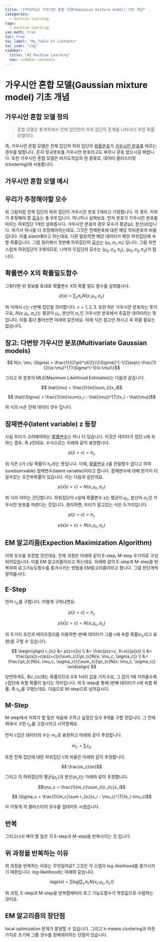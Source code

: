 ```yaml
---
title: "[머신러닝] 가우시안 혼합 모델(Gaussian mixture model) 기초 개념" 
categories:
  - machine-learning
tags:
  - machine-learning
use_math: true
toc: true
toc_label: "My Table of Contents"
toc_icon: "cog"
sidebar:
  title: "AI Machine Learning"
  nav: sidebar-contents
---
```


# 가우시안 혼합 모델(Gaussian mixture model) 기초 개념

## 가우시안 혼합 모델 정의

> 혼합 모델은 통계학에서 전체 집단안의 하위 집단의 존재를 나타내기 위한 확률 모델이다. 

즉, 가우시안 혼합 모델은 전체 집단의 하위 집단의 [확률분포](https://losskatsu.github.io/statistics/prob-distribution/)가 [가우시안 분포](https://losskatsu.github.io/statistics/normaldist/)를 따르는 경우를 말합니다. 
흔히 정규분포를 가우시안 분포라고도 부르니 혼동 없으시길 바랍니다. 
또한 가우시안 혼합 모델은 비지도학습의 한 종류로, 데이터 클러스터링(clustering)에 사용합니다. 

## 가우시안 혼합 모델 예시

## 우리가 추정해야할 모수

위 그림처럼 전체 집단의 하위 집단이 가우시안 분포 3개라고 가정합니다. 
이 경우, 저희가 추정해야 할 [모수](https://losskatsu.github.io/statistics/population-sample/)는 총 9개 입니다. 하나하나 살펴보죠. 
먼저 분포가 가우시안 분포를 따르는 하위집단 1개만 살펴봅시다. 
가우시안 분포의 경우 모수가 평균($\mu)$, 분산($\sigma$)입니다. 
여기서 하나를 더 추정해야하는데요, 그것은 전체분포에 대한 해당 하위분포의 비율입니다. 
이를 size($\pi$$라고 하는데요, 다른 말로하면 해당 데이터가 해당 하위집단에 속할 확률입니다. 
그럼 정리해서 첫번째 하위집단의 [모수](https://losskatsu.github.io/statistics/population-sample/)는 $(\mu_1, \sigma_1, \pi_1)$ 입니다. 
그럼 자연스럽게 하위집단이 3개이므로, 나머지 두집단의 모수는 $(\mu_2, \sigma_2, \pi_2)$, $(\mu_3, \sigma_3, \pi_3)$가 됩니다. 


## 확률변수 X의 확률밀도함수

그렇다면 위 정보를 토대로 확률변수 X의 확률 밀도 함수를 살펴봅시다. 

$$ p(x) = \sum_{c}\pi_c N(x; \mu_c, \sigma_c)$$

위 식에서 $c$는 $c$번째 집단을 의미합니다. $c=1,2,3$. 
또한 N은 가우시안 분포라는 뜻이구요, $N(x; \mu_c, \sigma_c)$는 평균이 $\mu_c$, 분산이 $\sigma_c$인 가우시안 분포에서 추출한 데이터라는 뜻입니다. 이를 좀더 풀어쓰면 아래와 같은데요. 아래 식은 참고만 하시고 꼭 외울 필요는 없습니다. 


## 참고: 다변량 가우시안 분포(Multivariate Gaussian models)

$$ N(x; \mu, \Sigma) = \frac{1}{(2\pi)^{d/2}}\|\Sigma\|^{-1/2}exp\{-\frac{1}{2}(x-\mu)^{T}\Sigma^{-1}(x-\mu)\}$$

그리고 위 분포의 MLE(Maximum Likelihood Estimates)는 다음과 같습니다. 

$$ \hat{\mu} = \frac{1}{m}\sum_{i}x_i$$

$$ \hat{\Sigma} = \frac{1}{m}\sum(x_i - \hat{\mu})^{T}(x_i - \hat{\mu})$$

위 식의 m은 전체 데이터 갯수 입니다. 

## 잠재변수(latent variable) z 등장

사실 우리가 고려해야하는 [확률변수](https://losskatsu.github.io/statistics/random-variable/)는 하나 더 있습니다. 
이것은 데이터가 집단 c에 속하는 경우, 즉 $z$인데요. 
수식으로는 아래와 같이 표현합니다.  

$$ p(z=c)=\pi_c $$

위 식은 z가 c일 확률이 $\pi_c$라는 뜻입니다. 
이때, [확률변수](https://losskatsu.github.io/statistics/random-variable/) z를 관찰할수 없다고 하여(unobservable) 잠재변수(latent variable)이라고 합니다. 
잠재변수에 대해 한가지 더 알수있는 조건부확률이 있습니다. 이는 다음과 같은데요. 

$$ p(x|z=c) = N(x; \mu_c, \sigma_c)$$

위 식의 의미는 간단합니다. 하위집단이 c일때 확률변수 x는 평균이 $\mu_c$, 분산이 $\sigma_c$인 가우시안 분포를 따른다는 것입니다. 
정리하면, 우리가 알고있는 식은 두가지입니다.

$$ p(z=c)=\pi_c $$

$$ p(x|z=c) = N(x; \mu_c, \sigma_c)$$

## EM 알고리즘(Expection Maximization Algorithm)

이제 모수를 추정할 것인데요, 전체 과정은 아래와 같이 E-step, M-step 두가지로 구성되어있습니다. 
이를 EM 알고리즘이라고 하는데요. 
아래와 같이 E-step과 M-step을 반복하여 로그가능도함수를 증가시키는 방법을 EM알고리즘이라고 합니다. 
그럼 한단계씩 알아봅시다. 

## E-Step

먼저 $r_{ic}$를 구합니다. 어떻게 구하냐면요. 

$$ p(z=c)=\pi_c $$

$$ p(x|z=c) = N(x; \mu_c, \sigma_c)$$

위 두가지 조건과 베이즈정리를 이용하면 i번째 데이터가 그룹 c에 속할 확률($r_{ic}$라고 표현)을 구할 수 있습니다. 

$$
\begin{align}
r_{ic} &= p(z=c|x) \\
        &= \frac{p(z=c, X=x)}{p(x)} \\
        &= \frac{p(x|z=c)p(z=c)}{\sum_{c}\pi_{c}N(x; \mu_c, \sigma_c)} \\
        &= \frac{\pi_{c}N(x; \mu_c, \sigma_c)}{\sum_{c}\pi_{c}N(x; \mu_c, \sigma_c)}
\end{align}
$$

당연하게도, $\r_{ic}$는 확률이므로 0과 1사이 값을 가지구요, 그 값이 1에 가까울수록 c집단에 속할 확률이 높다는 의미입니다. 
위 E-step을 통해 i번째 데이터가 c에 속할 확률, 즉 $r_{ic}$를 구했는데요. 
다음으로 M-step으로 넘어갑시다. 

## M-Step

M-step에서 저희가 할 일은 처음에 구하고 싶었던 모수 9개를 구할 것입니다. 
그 전에 위에서 구한 $r_{ic}$를 고정시키고 시작할께요. 

먼저 c집단 데이터의 수는 $m_c$로 표현하고 아래와 같이 추정합니다. 

$$ m_c = \sum_{i}r_{ic}$$

또한 전체 집단에 대한 하위집단 c의 비율은 아래와 같이 추정합니다. 

$$ \frac{m_c}{m}$$

그리고 각 하위집단의 평균($\mu_{c}$)과 분산($\sigma_c$)는 아래와 같이 추정합니다. 

$$\mu_c = \frac{1}{m_c}\sum_{i}r_{ic}x_i$$ 

$$ \Sigma_c = \frac{1}{m_c}\sum r_{ic}(x_i - \mu_c)^{T}(x_i-\mu_c)$$ 


자 이렇게 각 클러스터의 모수를 업데이트 시켰습니다. 


## 반복

그리고나서 해야 할 일은 각 E-step과 M-step을 반복시키는 것 입니다. 

## 위 과정을 반복하는 이유

위 과정을 반복하는 이유는 무엇일까요? 
그것은 각 스텝이 log-likelihood를 증가시키기 때문입니다. 
log-likelihood는 아래와 같습니다. 

$$ log p(x) = \sum log[\sum_{c}\pi_{c}N(x_i; \mu_c, \pi_c)] $$

위 과정, E-step과 M-step을 반복함에따라 로그 가능도함수가 특정값으로 수렴하는 것이죠. 

## EM 알고리즘의 장단점

local optimization 문제가 발생할 수 있습니다. 
그리고 k-means clustering과 마찬가지로 초기에 그룹 갯수를 정해줘야하는 단점이 있습니다. 
